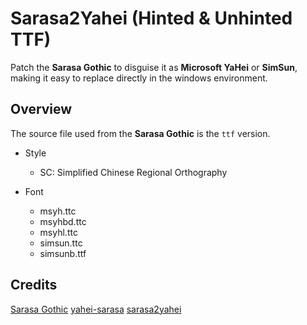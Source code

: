 # Sarasa2Yahei (Hinted & Unhinted TTF)

Patch the **Sarasa Gothic** to disguise it as **Microsoft YaHei** or **SimSun**, making it easy to replace directly in the windows environment.


## Overview

The source file used from the **Sarasa Gothic** is the `ttf` version.

* Style
  * SC: Simplified Chinese Regional Orthography

* Font
  * msyh.ttc
  * msyhbd.ttc
  * msyhl.ttc
  * simsun.ttc
  * simsunb.ttf


## Credits

[Sarasa Gothic](https://github.com/be5invis/Sarasa-Gothic)  [yahei-sarasa](https://github.com/chenh96/yahei-sarasa)  [sarasa2yahei](https://github.com/ffainy/sarasa2yahei)

